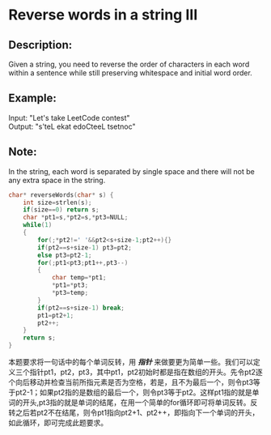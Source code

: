 Reverse words in a string III
==========================
Description:
-------------------
Given a string, you need to reverse the order of characters in each word within a sentence while still preserving whitespace and initial word order.

Example: 
--------
Input: "Let's take LeetCode contest"<br>
Output: "s'teL ekat edoCteeL tsetnoc"<br>

Note:
-----------------
In the string, each word is separated by single space and there will not be any extra space in the string.   



```c
char* reverseWords(char* s) {
    int size=strlen(s);
    if(size==0) return s;
    char *pt1=s,*pt2=s,*pt3=NULL;
    while(1)
    {
        for(;*pt2!=' '&&pt2<s+size-1;pt2++){}
        if(pt2==s+size-1) pt3=pt2;
        else pt3=pt2-1;
        for(;pt1<pt3;pt1++,pt3--)
        {
            char temp=*pt1;
            *pt1=*pt3;
            *pt3=temp;
        }
        if(pt2==s+size-1) break;
        pt1=pt2+1;
        pt2++;
    }
    return s;
}
```
本题要求将一句话中的每个单词反转，用 ***指针*** 来做要更为简单一些。我们可以定义三个指针pt1，pt2，pt3，其中pt1，pt2初始时都是指在数组的开头。先令pt2逐个向后移动并检查当前所指元素是否为空格，若是，且不为最后一个，则令pt3等于pt2-1；如果pt2指的是数组的最后一个，则令pt3等于pt2。这样pt1指的就是单词的开头,pt3指的就是单词的结尾，在用一个简单的for循环即可将单词反转。反转之后若pt2不在结尾，则令pt1指向pt2+1、pt2++，即指向下一个单词的开头，如此循环，即可完成此题要求。

